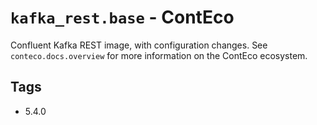 # `kafka_rest.base` - ContEco

Confluent Kafka REST image, with configuration changes.
See `conteco.docs.overview` for more information on the ContEco ecosystem.

## Tags

* 5.4.0  
